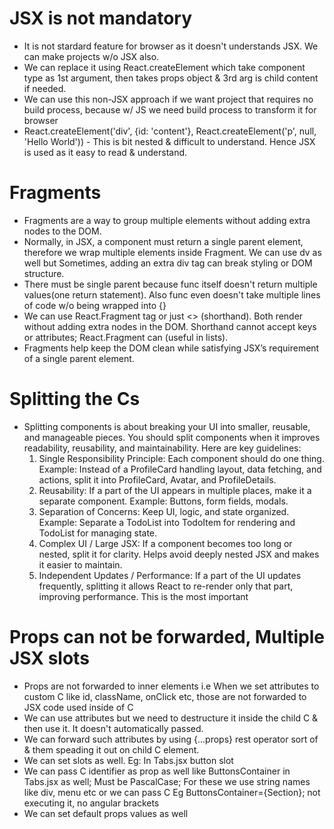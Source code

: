 # JSX is not mandatory

- It is not stardard feature for browser as it doesn't understands JSX. We can make projects w/o JSX also.
- We can replace it using React.createElement which take component type as 1st argument, then takes props object & 3rd arg is child content if needed.
- We can use this non-JSX approach if we want project that requires no build process, because w/ JS we need build process to transform it for browser
- React.createElement('div', {id: 'content'}, React.createElement('p', null, 'Hello World')) - This is bit nested & difficult to understand.
  Hence JSX is used as it easy to read & understand.

# Fragments

- Fragments are a way to group multiple elements without adding extra nodes to the DOM.
- Normally, in JSX, a component must return a single parent element, therefore we wrap multiple elements inside Fragment. We can use dv as well but Sometimes, adding an extra div tag can break styling or DOM structure.
- There must be single parent because func itself doesn't return multiple values(one return statement). Also func even doesn't take multiple lines of code w/o being wrapped into {}
- We can use React.Fragment tag or just <> (shorthand). Both render without adding extra nodes in the DOM. Shorthand cannot accept keys or attributes; React.Fragment can (useful in lists).
- Fragments help keep the DOM clean while satisfying JSX’s requirement of a single parent element.

# Splitting the Cs

- Splitting components is about breaking your UI into smaller, reusable, and manageable pieces. You should split components when it improves readability, reusability, and maintainability. Here are key guidelines:
  1. Single Responsibility Principle: Each component should do one thing. Example: Instead of a ProfileCard handling layout, data fetching, and actions, split it into ProfileCard, Avatar, and ProfileDetails.
  2. Reusability: If a part of the UI appears in multiple places, make it a separate component. Example: Buttons, form fields, modals.
  3. Separation of Concerns: Keep UI, logic, and state organized. Example: Separate a TodoList into TodoItem for rendering and TodoList for managing state.
  4. Complex UI / Large JSX: If a component becomes too long or nested, split it for clarity. Helps avoid deeply nested JSX and makes it easier to maintain.
  5. Independent Updates / Performance: If a part of the UI updates frequently, splitting it allows React to re-render only that part, improving performance. This is the most important

# Props can not be forwarded, Multiple JSX slots

- Props are not forwarded to inner elements i.e When we set attributes to custom C like id, className, onClick etc, those are not forwarded to JSX code used inside of C
- We can use attributes but we need to destructure it inside the child C & then use it. It doesn't automatically passed.
- We can forward such attributes by using {...props} rest operator sort of & them speading it out on child C element.
- We can set slots as well. Eg: In Tabs.jsx button slot
- We can pass C identifier as prop as well like ButtonsContainer in Tabs.jsx as well; Must be PascalCase; For these we use string names like div, menu etc or we can pass C Eg ButtonsContainer={Section}; not executing it, no angular brackets
- We can set default props values as well
